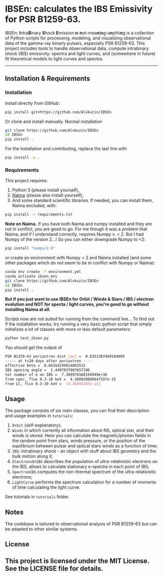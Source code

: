 # IBSEn: calculates the IBS Emissivity for PSR B1259-63.

IBSEn: **I**ntra**B**inary **S**hock **E**mission **n**-**n**ot-mea**n**i**n**g-a**n**ythi**n**g is a collection of Python scripts for processing, modeling, and visualizing observational data of the gamma-ray binariy pulsars, especially PSR B1259-63. This project includes tools to handle observational data, compute intrabinary shock (IBS) emissivity: spectra and light curves, and (somewhere in future) fit theoretical models to light curves and spectra.


---


## Installation & Requirements 
### Installation

Install directly from GitHub:

```bash
pip install git+https://github.com/Alvkuzin/IBSEn
```

Or clone and install manually. Normal installation

```bash
git clone https://github.com/Alvkuzin/IBSEn
cd IBSEn
pip install .
```

For the installation and contributing, replace the last line with 

```bash
pip install -e .
```

### Requirements
This project requires:
 1. Python 3 (please install yourself),
 2. [Naima](https://naima.readthedocs.io/en/latest/index.html) (please also install yourself), 
 3. And some standard scientific libraries. If needed, you can install them, Naima excluded, with:

```bash
pip install -r requirements.txt
```

**Note on Naima.** If you have both Naima and numpy installed and they are not in conflict, you are good to go. 
For me though it was a problem that Naima, and if I understand correctly, requires Numpy v. < 2. But I had Numpy of the version 2...! So you can either downgrade Numpy to <2:
```bash
pip install "numpy<2.0"
```

or create an environment with Numpy < 2 and Naima installed (and some other packages which do not seem to be in conflict with Numpy or Naima):

```bash
conda env create -f environment.yml
conda activate ibsen_env
git clone https://github.com/Alvkuzin/IBSEn
cd IBSEn
pip install .
```

**But if you just want to use IBSEn for Orbit / Winds & Stars / IBS / electron evolution and NOT for specta / light curves, you're good to go without installing Naima at all.** 

Scripts now are not suited for running from the command line... To find out if the installation works, try running a very basic python script that simply initializes a lot of classes with more or less default parameters:
```bash
python test_ibsen.py
```
You should get the output of

```bash
PSR B1259-63 periastron dist [au] =  0.8351387469104009
----- at t=20 days after periastron -----
effective beta =  0.04164299814865532
IBS opening angle =  2.4497037807657196
tot number of e on IBS =  7.309978160194949e+36
from spec, flux 0.3-10 keV =  4.360820860647597e-15
from LC, flux 0.3-10 keV =  [4.36492365e-15]
```


## Usage
The package consists of six main classes, you can find their description and usage examples in ``tutorials``:
 
 1. ``Orbit`` (self-explanatory);
 2. ``Winds`` in which currently all information about NS, optical star, and their winds is stored. Here you can calculate the magnetic/photon fields in the random point from stars, winds pressure, or the position of the equilibrium between pulsar and optical stars winds as a function of time;
 3. ``IBS``: Intrabinary shock - an object with stuff about IBS geometry and the bulk motion along it;
 4. ``ElectronsOnIBS`` describes the population of ultra-relativistic electrons on the IBS, allows to calculate stationary e-spectra in each point of IBS;
 5. ``SpectrumIBS`` computes the non-thermal spectrum of the ultra-relativistic electrons;
 6. ``LightCurve`` performs the spectrum calculation for a number of moments of time calculating the light curve.

See tutorials in `tutorials` folder.

## Notes

The codebase is tailored to observational analysis of PSR B1259-63 but can be adapted to other similar systems.

## License 

This project is licensed under the MIT License. See the LICENSE file for details.
---


